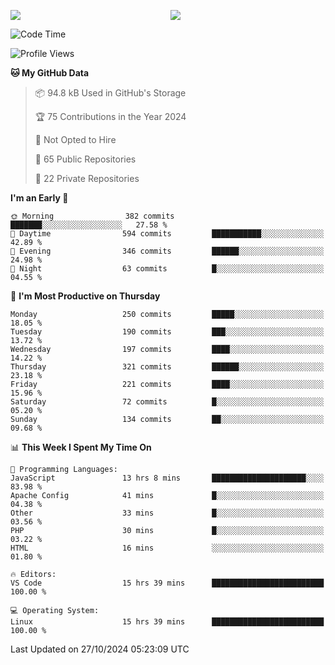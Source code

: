 <p style="display:flex;align-items:center;column-gap:0.5rem;" align="center">
  <img style="flex-grow:1;align-self:stretch;object-fit:cover;"  src ="https://github-readme-stats.vercel.app/api?username=gnoluv9x&show_icons=true&count_private=true&theme=chartreuse-dark&hide_border=true">
  <img style="flex-grow:1;align-self:stretch;object-fit:cover;"src ="https://github-readme-stats.vercel.app/api/top-langs/?username=gnoluv9x&layout=compact&hide_border=true&theme=chartreuse-dark&&langs_count=6&hide=jupyter%20notebook,tex,css,php&exclude_repo=Pacman-AI">
</p>

<!--START_SECTION:waka-->
![Code Time](http://img.shields.io/badge/Code%20Time-899%20hrs%2055%20mins-blue)

![Profile Views](http://img.shields.io/badge/Profile%20Views-0-blue)

**🐱 My GitHub Data** 

> 📦 94.8 kB Used in GitHub's Storage 
 > 
> 🏆 75 Contributions in the Year 2024
 > 
> 🚫 Not Opted to Hire
 > 
> 📜 65 Public Repositories 
 > 
> 🔑 22 Private Repositories 
 > 
**I'm an Early 🐤** 

```text
🌞 Morning                382 commits         ███████░░░░░░░░░░░░░░░░░░   27.58 % 
🌆 Daytime                594 commits         ███████████░░░░░░░░░░░░░░   42.89 % 
🌃 Evening                346 commits         ██████░░░░░░░░░░░░░░░░░░░   24.98 % 
🌙 Night                  63 commits          █░░░░░░░░░░░░░░░░░░░░░░░░   04.55 % 
```
📅 **I'm Most Productive on Thursday** 

```text
Monday                   250 commits         █████░░░░░░░░░░░░░░░░░░░░   18.05 % 
Tuesday                  190 commits         ███░░░░░░░░░░░░░░░░░░░░░░   13.72 % 
Wednesday                197 commits         ████░░░░░░░░░░░░░░░░░░░░░   14.22 % 
Thursday                 321 commits         ██████░░░░░░░░░░░░░░░░░░░   23.18 % 
Friday                   221 commits         ████░░░░░░░░░░░░░░░░░░░░░   15.96 % 
Saturday                 72 commits          █░░░░░░░░░░░░░░░░░░░░░░░░   05.20 % 
Sunday                   134 commits         ██░░░░░░░░░░░░░░░░░░░░░░░   09.68 % 
```


📊 **This Week I Spent My Time On** 

```text
💬 Programming Languages: 
JavaScript               13 hrs 8 mins       █████████████████████░░░░   83.98 % 
Apache Config            41 mins             █░░░░░░░░░░░░░░░░░░░░░░░░   04.38 % 
Other                    33 mins             █░░░░░░░░░░░░░░░░░░░░░░░░   03.56 % 
PHP                      30 mins             █░░░░░░░░░░░░░░░░░░░░░░░░   03.22 % 
HTML                     16 mins             ░░░░░░░░░░░░░░░░░░░░░░░░░   01.80 % 

🔥 Editors: 
VS Code                  15 hrs 39 mins      █████████████████████████   100.00 % 

💻 Operating System: 
Linux                    15 hrs 39 mins      █████████████████████████   100.00 % 
```


 Last Updated on 27/10/2024 05:23:09 UTC
<!--END_SECTION:waka-->

